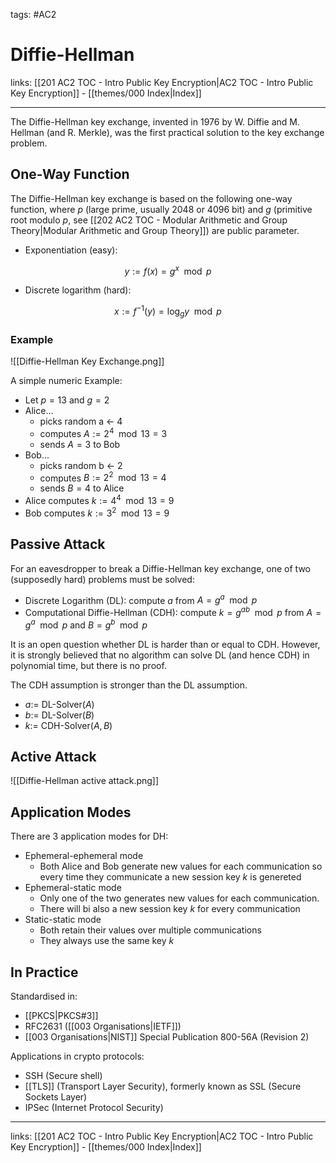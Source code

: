 tags: #AC2

# Diffie-Hellman

links: [[201 AC2 TOC - Intro Public Key Encryption|AC2 TOC - Intro Public Key Encryption]] - [[themes/000 Index|Index]]

---

The Diffie-Hellman key exchange, invented in 1976 by W. Diffie and M. Hellman (and R. Merkle), was the first practical solution to the key exchange problem.

## One-Way Function

The Diffie-Hellman key exchange is based on the following one-way function, where $p$ (large prime, usually 2048 or 4096 bit) and $g$ (primitive root modulo $p$, see [[202 AC2 TOC - Modular Arithmetic and Group Theory|Modular Arithmetic and Group Theory]]) are public parameter.

- Exponentiation (easy):

$$y:= f(x) = g^x \mod p$$

- Discrete logarithm (hard): 

$$x := f^{-1}(y) = \log_g y \mod p $$
### Example

![[Diffie-Hellman Key Exchange.png]]

A simple numeric Example:

-  Let $p = 13$ and $g=2$ 
- Alice...
	- picks random a $\leftarrow$ 4  
	- computes $A:=2^4 \mod 13 = 3$ 
	- sends $A=3$ to Bob
- Bob...
	- picks random b $\leftarrow$ 2  
	- computes $B := 2^2 \mod 13 = 4$
	- sends $B=4$ to Alice
- Alice computes $k := 4^4 \mod 13 = 9$
- Bob computes $k := 3^2 \mod 13 = 9$

## Passive Attack

For an eavesdropper to break a Diffie-Hellman key exchange, one of two (supposedly hard) problems must be solved:

- Discrete Logarithm (DL): compute $a$ from $A=g^a \mod p$
- Computational Diffie-Hellman (CDH): compute $k = g^{ab} \mod p$ from $A = g^a \mod p$ and $B = g^b \mod p$

It is an open question whether DL is harder than or equal to CDH. However, it is strongly believed that no algorithm can solve DL (and hence CDH) in polynomial time, but there is no proof.

The CDH assumption is stronger than the DL assumption.

- $a :=$ DL-Solver($A$)
- $b :=$ DL-Solver($B$)
- $k :=$ CDH-Solver($A,B$)

## Active Attack

![[Diffie-Hellman active attack.png]]

## Application Modes

There are 3 application modes for DH:

- Ephemeral-ephemeral mode
	- Both Alice and Bob generate new values for each communication so every time they communicate a new session key $k$ is genereted
- Ephemeral-static mode
	- Only one of the two generates new values for each communication.
	- There will bi also a new session key $k$ for every communication
- Static-static mode
	- Both retain their values over multiple communications
	- They always use the same key $k$ 

## In Practice

Standardised in:

- [[PKCS|PKCS#3]]
- RFC2631 ([[003 Organisations|IETF]])
- [[003 Organisations|NIST]] Special Publication 800-56A (Revision 2)

Applications in crypto protocols:

- SSH (Secure shell)
- [[TLS]] (Transport Layer Security), formerly known as SSL (Secure Sockets Layer)
- IPSec (Internet Protocol Security)

---
links: [[201 AC2 TOC - Intro Public Key Encryption|AC2 TOC - Intro Public Key Encryption]] - [[themes/000 Index|Index]]